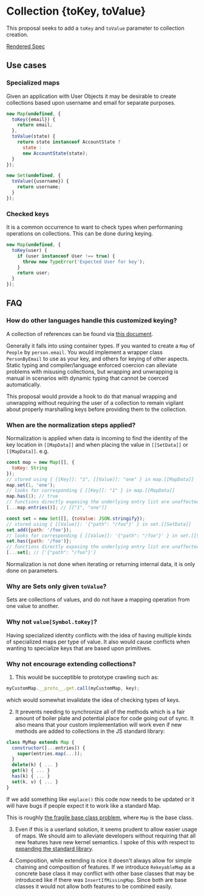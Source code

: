 # Collection {toKey, toValue}

This proposal seeks to add a `toKey` and `toValue` parameter to collection creation.

[Rendered Spec](https://tc39.github.io/proposal-collection-normalization/)

## Use cases

### Specialized maps

Given an application with User Objects it may be desirable to create collections based upon username and email for separate purposes.

```mjs
new Map(undefined, {
  toKey({email}) {
    return email;
  },
  toValue(state) {
    return state instanceof AccountState ? 
      state :
      new AccountState(state);
  }
});
```

```mjs
new Set(undefined, {
  toValue({username}) {
    return username;
  }
});
```

### Checked keys

It is a common occurrence to want to check types when performaning operations on collections. This can be done during keying.

```mjs
new Map(undefined, {
  toKey(user) {
    if (user instanceof User !== true) {
      throw new TypeError('Expected User for key');
    }
    return user;
  }
});
```

## FAQ

### How do other languages handle this customized keying?

A collection of references can be found via [this document](https://docs.google.com/document/d/1qxSLyiButKocM6ENufhvnNJcZh18nDAWcFT2HlTJahQ/edit#).

Generally it falls into using container types. If you wanted to create a `Map` of `People` by `person.email`. You would implement a wrapper class `PersonByEmail` to use as your key, and others for keying of other aspects. Static typing and compiler/language enforced coercion can alleviate problems with misusing collections, but wrapping and unwrapping is manual in scenarios with dynamic typing that cannot be coerced automatically.

This proposal would provide a hook to do that manual wrapping and unwrapping without requiring the user of a collection to remain vigilant about properly marshalling keys before providing them to the collection.

### When are the normalization steps applied?

Normalization is applied when data is incoming to find the identity of the key location in `[[MapData]]` and when placing the value in `[[SetData]]` or `[[MapData]]`. e.g.

```mjs
const map = new Map([], {
  toKey: String
});
// stored using { [[Key]]: "1", [[Value]]: "one" } in map.[[MapData]]
map.set(1, 'one');
// looks for corresponding { [[Key]]: "1" } in map.[[MapData]]
map.has(1); // true
// functions directly exposing the underlying entry list are unaffected
[...map.entries()]; // [["1", "one"]]

const set = new Set([], {toValue: JSON.stringify});
// stored using { [[Value]]: '{"path": "/foo"}' } in set.[[SetData]]
set.add({path: '/foo'});
// looks for corresponding { [[Value]]: '{"path": "/foo"}' } in set.[[SetData]]
set.has({path: '/foo')};
// functions directly exposing the underlying entry list are unaffected
[...set]; // ['{"path": "/foo"}']
```

Normalization is not done when iterating or returning internal data, it is only done on parameters.

### Why are Sets only given `toValue`?

Sets are collections of values, and do not have a mapping operation from one value to another.

### Why not `value[Symbol.toKey]`?

Having specialized identity conflicts with the idea of having multiple kinds of specialized maps per type of value. It also would cause conflicts when wanting to specialize keys that are based upon primitives.

### Why not encourage extending collections?

1. This would be succeptible to prototype crawling such as:

```mjs
myCustomMap.__proto__.get.call(myCustomMap, key);
```

which would somewhat invalidate the idea of checking types of keys.

2. It prevents needing to synchronize all of the methods which is a fair amount of boiler plate and potential place for code going out of sync. It also means that your custom implementation will work even if new methods are added to collections in the JS standard library:

```mjs
class MyMap extends Map {
  constructor([...entries]) {
    super(entries.map(...));
  }
  delete(k) { ... }
  get(k) { ... }
  has(k) { ... }
  set(k, v) { ... }
}
```

If we add something like `emplace()` this code now needs to be updated or it will have bugs if people expect it to work like a standard Map.

This is roughly [the fragile base class problem](https://en.wikipedia.org/wiki/Fragile_base_class), where `Map` is the base class.

3. Even if this is a userland solution, it seems prudent to allow easier usage of maps. We should aim to alleviate developers without requiring that all new features have new kernel semantics. I spoke of this with respect to [expanding the standard library](https://docs.google.com/presentation/d/1QSwQYJz4c1VESEKTWPqrAPbDn_y9lTBBjaWRjej1c-w/view#slide=id.p).

4. Composition, while extending is nice it doesn't always allow for simple chaining and composition of features. If we introduce `RekeyableMap` as a concrete base class it may conflict with other base classes that may be introduced like if there was `InsertIfMissingMap`. Since both are base classes it would not allow both features to be combined easily.
